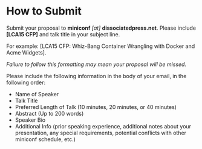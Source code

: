 # How to Submit

Submit your proposal to **miniconf** *[at]* **dissociatedpress.net**. Please include **[LCA15 CFP]** and talk title in your subject line. 

For example: [LCA15 CFP: Whiz-Bang Container Wrangling with Docker and Acme Widgets]. 

*Failure to follow this formatting may mean your proposal will be missed.* 

Please include the following information in the body of your email, in the following order:

 * Name of Speaker
 * Talk Title 
 * Preferred Length of Talk (10 minutes, 20 minutes, or 40 minutes)
 * Abstract (Up to 200 words)
 * Speaker Bio
 * Additional Info (prior speaking experience, additional notes about your presentation, any special requirements, potential conflicts with other miniconf schedule, etc.) 

